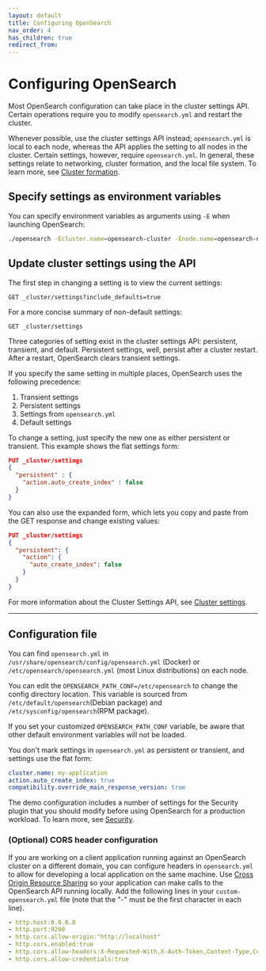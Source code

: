 ```yaml
---
layout: default
title: Configuring OpenSearch
nav_order: 4
has_children: true
redirect_from:
---
```


# Configuring OpenSearch

Most OpenSearch configuration can take place in the cluster settings API. Certain operations require you to modify `opensearch.yml` and restart the cluster.

Whenever possible, use the cluster settings API instead; `opensearch.yml` is local to each node, whereas the API applies the setting to all nodes in the cluster. Certain settings, however, require `opensearch.yml`. In general, these settings relate to networking, cluster formation, and the local file system. To learn more, see [Cluster formation]({{site.url}}{{site.baseurl}}/opensearch/cluster/).

## Specify settings as environment variables

You can specify environment variables as arguments using `-E` when launching OpenSearch:

```bash
./opensearch -Ecluster.name=opensearch-cluster -Enode.name=opensearch-node1 -Ehttp.host=0.0.0.0 -Ediscovery.type=single-node
```

## Update cluster settings using the API

The first step in changing a setting is to view the current settings:

```
GET _cluster/settings?include_defaults=true
```

For a more concise summary of non-default settings:

```
GET _cluster/settings
```

Three categories of setting exist in the cluster settings API: persistent, transient, and default. Persistent settings, well, persist after a cluster restart. After a restart, OpenSearch clears transient settings.

If you specify the same setting in multiple places, OpenSearch uses the following precedence:

1. Transient settings
2. Persistent settings
3. Settings from `opensearch.yml`
4. Default settings

To change a setting, just specify the new one as either persistent or transient. This example shows the flat settings form:

```json
PUT _cluster/settings
{
  "persistent" : {
    "action.auto_create_index" : false
  }
}
```

You can also use the expanded form, which lets you copy and paste from the GET response and change existing values:

```json
PUT _cluster/settings
{
  "persistent": {
    "action": {
      "auto_create_index": false
    }
  }
}
```

For more information about the Cluster Settings API, see [Cluster settings]({{site.url}}{{site.baseurl}}/api-reference/cluster-settings/).


---

## Configuration file

You can find `opensearch.yml` in `/usr/share/opensearch/config/opensearch.yml` (Docker) or `/etc/opensearch/opensearch.yml` (most Linux distributions) on each node.

You can edit the `OPENSEARCH_PATH_CONF=/etc/opensearch` to change the config directory location. This variable is sourced from `/etc/default/opensearch`(Debian package) and `/etc/sysconfig/opensearch`(RPM package).

If you set your customized `OPENSEARCH_PATH_CONF` variable, be aware that other default environment variables will not be loaded.

You don't mark settings in `opensearch.yml` as persistent or transient, and settings use the flat form:

```yml
cluster.name: my-application
action.auto_create_index: true
compatibility.override_main_response_version: true
```

The demo configuration includes a number of settings for the Security plugin that you should modify before using OpenSearch for a production workload. To learn more, see [Security]({{site.url}}{{site.baseurl}}/security/).

### (Optional) CORS header configuration
If you are working on a client application running against an OpenSearch cluster on a different domain, you can configure headers in `opensearch.yml` to allow for developing a local application on the same machine.  Use [Cross Origin Resource Sharing](https://developer.mozilla.org/en-US/docs/Web/HTTP/CORS) so your application can make calls to the OpenSearch API running locally.  Add the following lines in your `custom-opensearch.yml` file (note that the "-" must be the first character in each line).
```yml
- http.host:0.0.0.0
- http.port:9200
- http.cors.allow-origin:"http://localhost"
- http.cors.enabled:true
- http.cors.allow-headers:X-Requested-With,X-Auth-Token,Content-Type,Content-Length,Authorization
- http.cors.allow-credentials:true
```